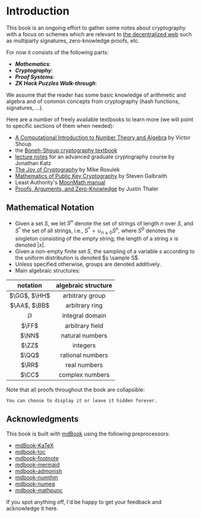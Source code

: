 # Introduction

This book is an ongoing effort to gather some notes about cryptography with a focus on schemes which are relevant to [the decentralized web](https://dci.mit.edu/decentralizedweb) such as multiparty signatures, zero-knowledge proofs, etc.

For now it consists of the following parts:

- ***Mathematics***:
- ***Cryptography***:
- ***Proof Systems***:
- ***ZK Hack Puzzles Walk-through***:

We assume that the reader has some basic knowledge of arithmetic and algebra and of common concepts from cryptography (hash functions, signatures, ...).

Here are a number of freely available textbooks to learn more (we will point to specific sections of them when needed):

- [A Computational Introduction to Number Theory and Algebra](https://shoup.net/ntb/) by Victor Shoup
- the [Boneh-Shoup cryptography textbook](https://toc.cryptobook.us/book.pdf)
- [lecture notes](http://www.cs.umd.edu/~jkatz/gradcrypto2/scribes.html) for an advanced graduate cryptography course by Jonathan Katz
- [The Joy of Cryptography](https://joyofcryptography.com/) by Mike Rosulek
- [Mathematics of Public Key Cryptography](https://www.math.auckland.ac.nz/~sgal018/crypto-book/main.pdf) by Steven Galbraith
- Least Authority's [MoonMath manual](https://leastauthority.com/community-matters/moonmath-manual/)
- [Proofs, Arguments, and Zero-Knowledge](https://people.cs.georgetown.edu/jthaler/ProofsArgsAndZK.pdf) by Justin Thaler

## Mathematical Notation

- Given a set $S$, we let $S^n$ denote the set of strings of length $n$ over $S$, and $S^*$ the set of all strings, i.e., $S^* = \cup_{n \ge 0} S^n$, where $S^0$ denotes the singleton consisting of the empty string; the length of a string $x$ is denoted $|x|$.
- Given a non-empty finite set $S$, the sampling of a variable $s$ according to the uniform distribution is denoted $s \sample S$.
- Unless specified otherwise, groups are denoted additively.
- Main algebraic structures:

| notation | algebraic structure |
|:------:|:------:|
| $\GG$, $\HH$ | arbitrary group |
| $\AA$, $\BB$ | arbitrary ring |
| $\DD$ | integral domain |
| $\FF$ | arbitrary field |
| $\NN$ | natural numbers |
| $\ZZ$ | integers |
| $\QQ$ | rational numbers |
| $\RR$ | real numbers |
| $\CC$ | complex numbers |

Note that all proofs throughout the book are collapsible:

```admonish proof collapsible=true
You can choose to display it or leave it hidden forever.
```

## Acknowledgments

This book is built with [mdBook](https://rust-lang.github.io/mdBook/) using the following preprocessors:

- [mdBook-KaTeX](https://github.com/lzanini/mdbook-katex)
- [mdbook-toc](https://github.com/badboy/mdbook-toc)
- [mdbook-footnote](https://github.com/daviddrysdale/mdbook-footnote)
- [mdbook-mermaid](https://github.com/badboy/mdbook-mermaid)
- [mdbook-admonish](https://github.com/tommilligan/mdbook-admonish)
- [mdbook-numthm](https://github.com/yannickseurin/mdbook-numthm)
- [mdbook-numeq](https://github.com/yannickseurin/mdbook-numeq)
- [mdbook-mathpunc](https://github.com/yannickseurin/mdbook-mathpunc)

If you spot anything off, I'd be happy to get your feedback and acknowledge it here.
